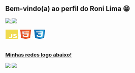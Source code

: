 ## Bem-vindo(a) ao perfil do Roni Lima 😁

 <div>
   <a href="https://github.com/roni-lima006">
   <img height="180em" src="https://github-readme-stats.vercel.app/api?username=roni-lima006&show_icons=true&theme=tokyonight&include_all_commits=true&count_private=true"/>
   <img height="180em" src="https://github-readme-stats.vercel.app/api/top-langs/?username=roni-lima006&layout=compact&langs_count=6&theme=tokyonight"/>
</div>
    
<div style="display: inline_block"><br>
  <img align="center" alt="Js" height="30" width="40" src="https://raw.githubusercontent.com/devicons/devicon/master/icons/javascript/javascript-plain.svg">
  <img align="center" alt="HTML" height="30" width="40" src="https://raw.githubusercontent.com/devicons/devicon/master/icons/html5/html5-original.svg">
  <img align="center" alt="CSS" height="30" width="40" src="https://raw.githubusercontent.com/devicons/devicon/master/icons/css3/css3-original.svg">
</div>
 
<br>
 
### Minhas redes logo abaixo!
 
<div> 
  <a href="https://instagram.com/roni_lima006" target="_blank"><img src="https://img.shields.io/badge/-Instagram-%23E4405F?style=for-the-badge&logo=instagram&logoColor=white" target="_blank"></a>
  <a href = "mailto:ronilima006@gmail.com"><img src="https://img.shields.io/badge/-Gmail-%23333?style=for-the-badge&logo=gmail&logoColor=white" target="_blank"></a>
